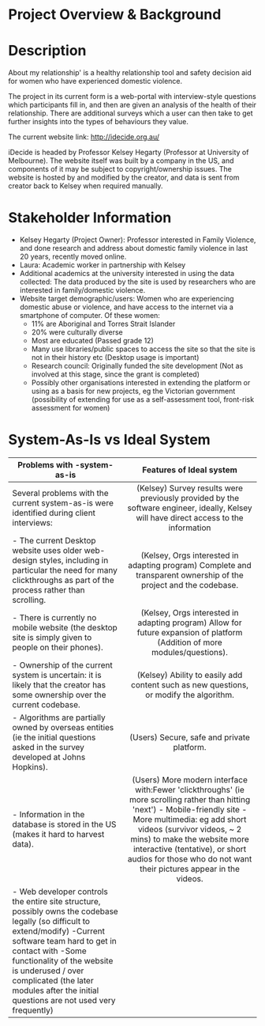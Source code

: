 # Project Overview & Background

Description
================================================================================
About my relationship' is a healthy relationship tool and safety decision aid for women who have experienced domestic violence. 

The project in its current form is a web-portal with interview-style questions which participants fill in, and then are given an analysis of the health of their relationship. There are additional surveys which a user can then take to get further insights into the types of behaviours they value.

The current website link: http://idecide.org.au/

iDecide is headed by Professor Kelsey Hegarty (Professor at University of Melbourne). The website itself was built by a company in the US, and components of it may be subject to copyright/ownership issues. The website is hosted by and modified by the creator, and data is sent from creator back to Kelsey when required manually.

Stakeholder Information
================================================================================

+ Kelsey Hegarty (Project Owner): Professor interested in Family Violence, and done research and address about domestic family violence in last 20 years, recently moved online.
+ Laura: Academic worker in partnership with Kelsey
+ Additional academics at the university interested in using the data collected: The data produced by the site is used by researchers who are interested in family/domestic violence.
+ Website target demographic/users: Women who are experiencing domestic abuse or violence, and have access to the internet via a smartphone of computer. Of these women:
   + 11% are Aboriginal and Torres Strait Islander
   + 20% were culturally diverse
   + Most are educated (Passed grade 12) 
   +  Many use libraries/public spaces to access the site so that the site is not in their history etc (Desktop usage is important)
   +  Research council: Originally funded the site development (Not as involved at this stage, since the grant is completed)
   +  Possibly other organisations interested in extending the platform or using as a basis for new projects, eg the Victorian government (possibility of extending for use as a self-assessment tool, front-risk assessment for women)


System-As-Is vs Ideal System
================================================================================
| Problems with -system-as-is         | Features of Ideal system         |
| ----------------------------------- |:-------------------------------:| 
| Several problems with the current system-as-is were identified during client interviews:      | (Kelsey) Survey results were previously provided by the software engineer, ideally, Kelsey will have direct access to the information | 
|- The current Desktop website uses older web-design styles, including in particular the need for many clickthroughs as part of the process rather than scrolling. | (Kelsey, Orgs interested in adapting program) Complete and transparent ownership of the project and the codebase.
|- There is currently no mobile website (the desktop site is simply given to people on their phones). | (Kelsey, Orgs interested in adapting program) Allow for future expansion of platform (Addition of more modules/questions).
|- Ownership of the current system is uncertain: it is likely that the creator has some ownership over the current codebase. | (Kelsey) Ability to easily add content such as new questions, or modify the algorithm. 
|- Algorithms are partially owned by overseas entities (ie the initial questions asked in the survey developed at Johns Hopkins). | (Users) Secure, safe and private platform.
|- Information in the database is stored in the US (makes it hard to harvest data). | (Users) More modern interface with:Fewer 'clickthroughs' (ie more scrolling rather than hitting 'next') - Mobile-friendly site - More multimedia: eg add short videos (survivor videos, ~ 2 mins) to make the website more interactive (tentative), or short audios for those who do not want their pictures appear in the videos.
|- Web developer controls the entire site structure, possibly owns the codebase legally (so difficult to extend/modify) -Current software team hard to get in contact with -Some functionality of the website is underused / over complicated (the later modules after the initial questions are not used very frequently)

 






 


